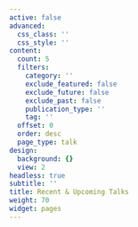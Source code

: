 ```yaml
---
active: false
advanced:
  css_class: ''
  css_style: ''
content:
  count: 5
  filters:
    category: ''
    exclude_featured: false
    exclude_future: false
    exclude_past: false
    publication_type: ''
    tag: ''
  offset: 0
  order: desc
  page_type: talk
design:
  background: {}
  view: 2
headless: true
subtitle: ''
title: Recent & Upcoming Talks
weight: 70
widget: pages
---
```


